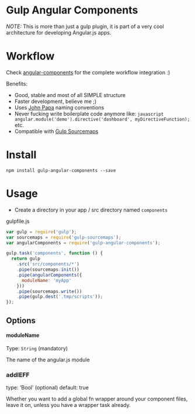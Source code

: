 # Gulp Angular Components

*NOTE:* This is more than just a gulp plugin, it is part of a very cool architecture
for developing Angular.js apps.

# Workflow
Check [angular-components](https://www.npmjs.com/package/slush-angular-components) for the complete workflow integration :)

Benefits:

- Good, stable and most of all SIMPLE structure
- Faster development, believe me ;)
- Uses [John Papa](https://github.com/johnpapa/angular-styleguide) naming conventions
- Never fucking write boilerplate code anymore like: ```javascript angular.module('demo').directive('dashboard', myDirectiveFunction);``` etc.
- Compatible with [Gulp Sourcemaps](https://www.npmjs.com/package/gulp-sourcemaps)

# Install

```
npm install gulp-angular-components --save
```

# Usage

- Create a directory in your app / src directory named ```components```

gulpfile.js

```javascript
var gulp = require('gulp');
var sourcemaps = require('gulp-sourcemaps');
var angularComponents = require('gulp-angular-components');

gulp.task('components', function () {
  return gulp
    .src('src/components/*')
    .pipe(sourcemaps.init())
    .pipe(angularComponents({
      moduleName: 'myApp'
    }))
    .pipe(sourcemaps.write())
    .pipe(gulp.dest('.tmp/scripts'));
});
```

## Options

#### moduleName
Type: `String` (mandatory)

The name of the angular.js module

### addIEFF
type: 'Bool' (optional)
default: true

Whether you want to add a global fn wrapper around your component files, leave it on, unless you have a wrapper task already.
